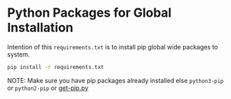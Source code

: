 Python Packages for Global Installation
=======================================

Intention of this `requirements.txt` is to install pip global wide packages to system.

```bash
pip install -r requirements.txt
```

NOTE: Make sure you have pip packages already installed else `python3-pip` or `python2-pip` or [get-pip.py](https://bootstrap.pypa.io/get-pip.py)
